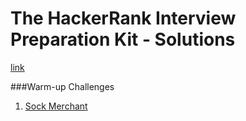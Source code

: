 # The HackerRank Interview Preparation Kit - Solutions

[link](https://www.hackerrank.com/interview/interview-preparation-kit)

###Warm-up Challenges
1. [Sock Merchant](./warmup_challenges/sock_merchant.php)